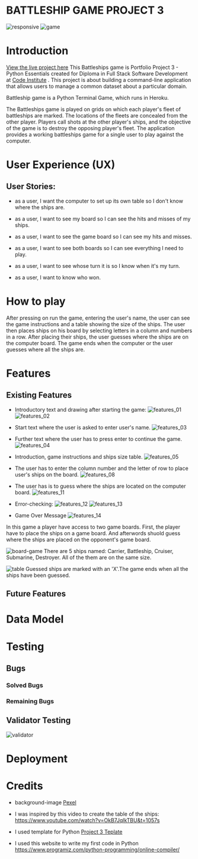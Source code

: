 # BATTLESHIP GAME PROJECT 3

![responsive](assets/image/responsive.png)
![game](assets/image/game.png)

# Introduction
[View the live project here](https://battleship-game.herokuapp.com/)
This Battleships game is Portfolio Project 3 - Python Essentials created for Diploma in Full Stack Software Development at [Code Institute](https://codeinstitute.net/se/) . This project is about building a command-line application that allows users to manage a common dataset about a particular domain.

Battleship game is a Python Terminal Game, which runs in Heroku. 

The Battleships game is played on grids on which each player's fleet of battleships are marked. The locations of the fleets are concealed from the other player. Players call shots at the other player's ships, and the objective of the game is to destroy the opposing player's fleet.
The application provides a working battleships game for a single user to play against the computer. 

# User Experience (UX)
## User Stories:
- as a user, I want the computer to set up its own table so I don't know where the ships are.

- as a user, I want to see my board so I can see the hits and misses of my ships.

- as a user, I want to see the game board so I can see my hits and misses.

- as a user, I want to see both boards so I can see everything I need to play.

- as a user, I want to see whose turn it is so I know when it's my turn.

- as a user, I want to know who won.

# How to play 

After pressing on run the game, entering the user's name, the user can see the game instructions and a table showing the size of the ships. The user then places ships on his board by selecting letters in a column and numbers in a row. After placing their ships, the user guesses where the ships are on the computer board. The game ends when the computer or the user guesses where all the ships are.

# Features
## Existing Features

- Introductory text and drawing after starting the game:
![features_01](assets/image/features_01.png)
![features_02](assets/image/features_02.png)

- Start text where the user is asked to enter user's name.
![features_03](assets/image/features_03.png)

- Further text where the user has to press enter to continue the game.
![features_04](assets/image/features_04.png)

- Introduction, game instructions and ships size table.
![features_05](assets/image/features_05.png)

- The user has to enter the column number and the letter of row to place user's ships on the board.
![features_08](assets/image/features_08.png)

- The user has is to guess where the ships are located on the computer board.
![features_11](assets/image/features_11.png)

- Error-checking:
![features_12](assets/image/features_12.png)
![features_13](assets/image/features_13.png)

- Game Over Message
![features_14](assets/image/features_14.png)





In this game a player have access to two game boards. First, the player have to place the ships on a game board. And afterwords shuold guess where the ships are placed on the opponent's game board. 

![board-game](assets/image/game-board.png)
There are 5 ships named: Carrier, Battleship, Cruiser, Submarine, Destroyer. All of the them are on the same size.

![table](assets/image/table.png)
Guessed ships are marked with an 'X'.The game ends when all the ships have been guessed.
## Future Features
# Data Model
# Testing
## Bugs
### Solved Bugs
### Remaining Bugs
## Validator Testing 
![validator](assets/image/validator.png)
# Deployment
# Credits
- background-image [Pexel](https://www.pexels.com/sv-se/foto/'hav-himmel-vatten-moln-445363/)

- I was inspired by this video to create the table of the ships: https://www.youtube.com/watch?v=OkB7JqlkTBU&t=1057s

- I used template for Python [Project 3 Teplate](https://github.com/Code-Institute-Org/python-essentials-template)

- I used this website to write my first code in Python https://www.programiz.com/python-programming/online-compiler/





